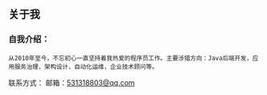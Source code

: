 ﻿
## 关于我
### 自我介绍：
    从2010年至今，不忘初心一直坚持着我热爱的程序员工作。主要涉猎方向：Java后端开发，应用服务治理，架构设计，自动化运维，企业技术顾问等。



联系方式：
邮箱：531318803@qq.com